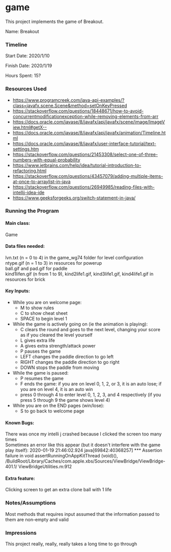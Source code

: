 game
====

This project implements the game of Breakout.

Name: Breakout

### Timeline  

Start Date: 2020/1/10

Finish Date: 2020/1/19

Hours Spent: 15?

### Resources Used  

* https://www.programcreek.com/java-api-examples/?class=javafx.scene.Scene&method=setOnKeyPressed  
* https://stackoverflow.com/questions/18448671/how-to-avoid-concurrentmodificationexception-while-removing-elements-from-arr  
* https://docs.oracle.com/javase/8/javafx/api/javafx/scene/image/ImageView.html#getX--  
* https://docs.oracle.com/javase/8/javafx/api/javafx/animation/Timeline.html  
* https://docs.oracle.com/javase/8/javafx/user-interface-tutorial/text-settings.htm  
* https://stackoverflow.com/questions/21453308/select-one-of-three-numbers-with-equal-probability  
* https://www.jetbrains.com/help/idea/tutorial-introduction-to-refactoring.html
* https://stackoverflow.com/questions/43457079/adding-multiple-items-at-once-to-arraylist-in-java
* https://stackoverflow.com/questions/26949985/reading-files-with-intellij-idea-ide
* https://www.geeksforgeeks.org/switch-statement-in-java/

### Running the Program

#### Main class:   
Game

#### Data files needed:   
lvn.txt (n = 0 to 4) in the game_wg74 folder for level configuration  
ntype.gif (n = 1 to 3) in resources for powerup  
ball.gif and pad.gif for paddle  
kind1lifen.gif (n from 1 to 9), kind2life1.gif, kind3life1.gif, kind4life1.gif in resources for brick  

#### Key Inputs:  
* While you are on welcome page:  
    - M to show rules
    - C to show cheat sheet
    - SPACE to begin level 1
* While the game is actively going on (ie the animation is playing):  
    - C clears the round and goes to the next level, changing your score as if you cleared the level yourself  
    - L gives extra life  
    - A gives extra strength/attack power  
    - P pauses the game  
    - LEFT changes the paddle direction to go left  
    - RIGHT changes the paddle direction to go right  
    - DOWN stops the paddle from moving  
* While the game is paused:  
    - P resumes the game  
    - F ends the game: if you are on level 0, 1, 2, or 3, it is an auto lose; if you are on level 4, it is an auto win  
    - press 0 through 4 to enter level 0, 1, 2, 3, and 4 respectively (if you press 5 through 9 the game 
    shows level 4)  
* While you are on the END pages (win/lose):    
    - S to go back to welcome page
    

#### Known Bugs:  
There was once my intelli j crashed because I clicked the screen too many times  
Sometimes an error like this appear (but it doesn't interfere with the game play itself): 
2020-01-19 21:46:02.924 java[69842:40368257] *** Assertion failure in void assertRunningOnAppKitThread
(void)(), /BuildRoot/Library/Caches/com.apple.xbs/Sources/ViewBridge/ViewBridge-401.1/
ViewBridgeUtilities.m:912


#### Extra feature:  
Clicking screen to get an extra clone ball with 1 life

### Notes/Assumptions  

Most methods that requires input assumed that the information passed to them are non-empty 
and valid  


### Impressions  

This project really, really, really takes a long time to go through
